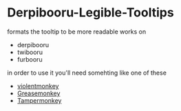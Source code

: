 # Derpibooru-Legible-Tooltips
formats the tooltip to be more readable
works on 
- derpibooru
- twibooru
- furbooru

in order to use it you'll need somehting like one of these

- [violentmonkey](https://violentmonkey.github.io)
- [Greasemonkey](https://www.greasespot.net)
- [Tampermonkey](https://www.tampermonkey.net)
